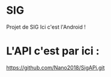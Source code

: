 # SIG
Projet de SIG 
Ici c'est l'Android !

# L'API c'est par ici : 
https://github.com/Nano2018/SigAPi.git
